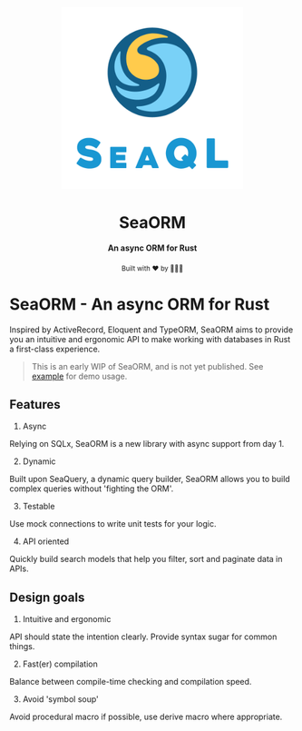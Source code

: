 <div align="center">

  <img src="docs/SeaQL logo dual.png" width="320"/>

  <h1>SeaORM</h1>

  <p>
    <strong>An async ORM for Rust</strong>
  </p>

  <sub>Built with ❤️ by 🌊🦀🐠</sub>

</div>

# SeaORM - An async ORM for Rust

Inspired by ActiveRecord, Eloquent and TypeORM, SeaORM aims to provide you an intuitive and ergonomic 
API to make working with databases in Rust a first-class experience.

> This is an early WIP of SeaORM, and is not yet published. See [example](examples/sqlx-mysql/src/main.rs) for demo usage.

## Features

1. Async

Relying on SQLx, SeaORM is a new library with async support from day 1.

2. Dynamic

Built upon SeaQuery, a dynamic query builder, SeaORM allows you to build complex queries without 'fighting the ORM'.

3. Testable

Use mock connections to write unit tests for your logic.

4. API oriented

Quickly build search models that help you filter, sort and paginate data in APIs.

## Design goals

1. Intuitive and ergonomic

API should state the intention clearly. Provide syntax sugar for common things.

2. Fast(er) compilation

Balance between compile-time checking and compilation speed.

3. Avoid 'symbol soup'

Avoid procedural macro if possible, use derive macro where appropriate.